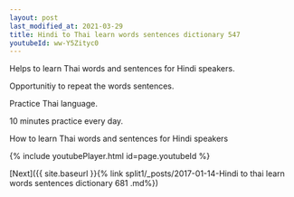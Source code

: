 ```yaml
---
layout: post
last_modified_at: 2021-03-29
title: Hindi to Thai learn words sentences dictionary 547 
youtubeId: ww-Y5Zityc0
---
```

 
 
Helps to learn Thai words and sentences for Hindi speakers.

Opportunitiy to repeat the words sentences. 

Practice Thai language. 
 
10 minutes practice every day. 
 
How to learn Thai words and sentences for Hindi speakers 
 
{% include youtubePlayer.html id=page.youtubeId %}
 
 
[Next]({{ site.baseurl }}{% link  split1/_posts/2017-01-14-Hindi to thai learn words sentences dictionary 681 .md%})
 
